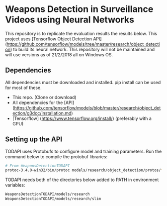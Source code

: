 # Weapons Detection in Surveillance Videos using Neural Networks

This repository is to replicate the evaluation results the results below. This project uses [Tensorflow Object Detection API] (https://github.com/tensorflow/models/tree/master/research/object_detection) to build its neural network. This repository will not be maintained and will use versions as of 21/2/2018 all on Windows OS.


## Dependencies

All dependencies must be downloaded and installed. pip install can be used for most of these.
* This repo. (Clone or download)
* All dependencies for the [API] (https://github.com/tensorflow/models/blob/master/research/object_detection/g3doc/installation.md)
* [Tensorflow] (https://www.tensorflow.org/install/) (preferably with a GPU)


## Setting up the API

TODAPI uses Protobufs to configure model and training parameters. Run the command below to compile the protobuf libraries:


``` bash
# From WeaponsDetectionTODAPI
protoc-3.4.0-win32/bin/protoc models/research/object_detection/protos/*.proto --python_out=.
```


TODAPI needs both of the directories below added to PATH in environment variables:

``` bash
WeaponsDetectionTODAPI/models/research
WeaponsDetectionTODAPI/models/research/slim
```


